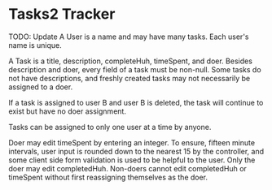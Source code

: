 # Tasks2 Tracker
TODO: Update 
A User is a name and may have many tasks. Each user's name is unique.

A Task is a title, description, completeHuh, timeSpent, 
and doer. Besides description and doer, every field of a task must 
be non-null. Some tasks do not have descriptions, and freshly created
tasks may not necessarily be assigned to a doer.

If a task is assigned to user B and user B is deleted, the task will
continue to exist but have no doer assignment. 

Tasks can be assigned to only one user at a time by anyone.

Doer may edit timeSpent by entering an integer. To ensure, fifteen minute
intervals, user input is rounded down to the nearest 15 by the controller,
and some client side form validation is used to be helpful to the user.
Only the doer may edit completedHuh. Non-doers cannot edit completedHuh or 
timeSpent without first reassigning themselves as the doer.
